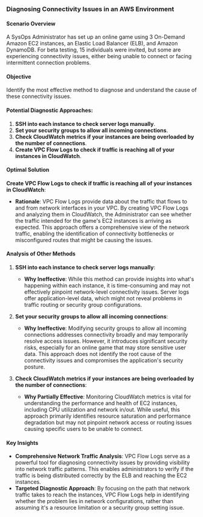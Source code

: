 ### Diagnosing Connectivity Issues in an AWS Environment

#### Scenario Overview

A SysOps Administrator has set up an online game using 3 On-Demand Amazon EC2 instances, an Elastic Load Balancer (ELB), and Amazon DynamoDB. For beta testing, 15 individuals were invited, but some are experiencing connectivity issues, either being unable to connect or facing intermittent connection problems.

#### Objective

Identify the most effective method to diagnose and understand the cause of these connectivity issues.

#### Potential Diagnostic Approaches:

1. **SSH into each instance to check server logs manually**.
2. **Set your security groups to allow all incoming connections**.
3. **Check CloudWatch metrics if your instances are being overloaded by the number of connections**.
4. **Create VPC Flow Logs to check if traffic is reaching all of your instances in CloudWatch**.

#### Optimal Solution

**Create VPC Flow Logs to check if traffic is reaching all of your instances in CloudWatch**:

- **Rationale**: VPC Flow Logs provide data about the traffic that flows to and from network interfaces in your VPC. By creating VPC Flow Logs and analyzing them in CloudWatch, the Administrator can see whether the traffic intended for the game's EC2 instances is arriving as expected. This approach offers a comprehensive view of the network traffic, enabling the identification of connectivity bottlenecks or misconfigured routes that might be causing the issues.

#### Analysis of Other Methods

1. **SSH into each instance to check server logs manually**:
    
    - **Why Ineffective**: While this method can provide insights into what's happening within each instance, it is time-consuming and may not effectively pinpoint network-level connectivity issues. Server logs offer application-level data, which might not reveal problems in traffic routing or security group configurations.
2. **Set your security groups to allow all incoming connections**:
    
    - **Why Ineffective**: Modifying security groups to allow all incoming connections addresses connectivity broadly and may temporarily resolve access issues. However, it introduces significant security risks, especially for an online game that may store sensitive user data. This approach does not identify the root cause of the connectivity issues and compromises the application's security posture.
3. **Check CloudWatch metrics if your instances are being overloaded by the number of connections**:
    
    - **Why Partially Effective**: Monitoring CloudWatch metrics is vital for understanding the performance and health of EC2 instances, including CPU utilization and network in/out. While useful, this approach primarily identifies resource saturation and performance degradation but may not pinpoint network access or routing issues causing specific users to be unable to connect.

#### Key Insights

- **Comprehensive Network Traffic Analysis**: VPC Flow Logs serve as a powerful tool for diagnosing connectivity issues by providing visibility into network traffic patterns. This enables administrators to verify if the traffic is being distributed correctly by the ELB and reaching the EC2 instances.
- **Targeted Diagnostic Approach**: By focusing on the path that network traffic takes to reach the instances, VPC Flow Logs help in identifying whether the problem lies in network configurations, rather than assuming it's a resource limitation or a security group setting issue.